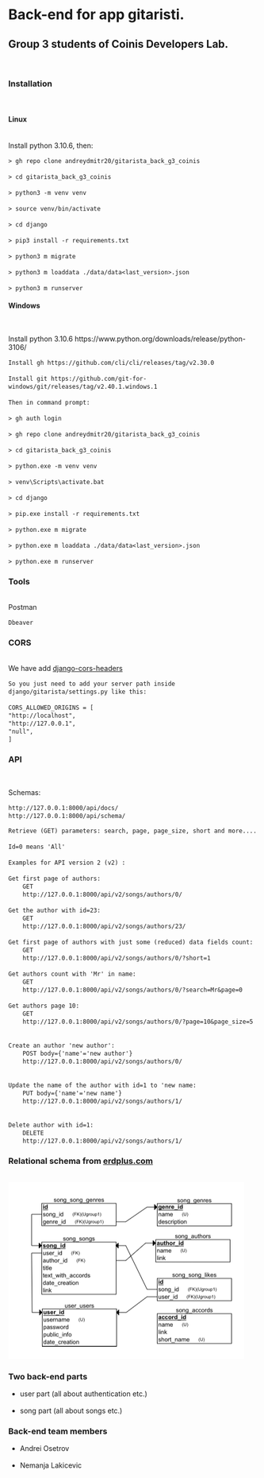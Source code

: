 <h1> Back-end for app gitaristi. </h1>
<h2> Group 3 students of Coinis Developers Lab. </h2>
<br>

<h3> Installation </h3>
<br>
<h4> Linux </h4>
<br>
    Install python 3.10.6, then:

    > gh repo clone andreydmitr20/gitarista_back_g3_coinis

    > cd gitarista_back_g3_coinis

    > python3 -m venv venv

    > source venv/bin/activate

    > cd django

    > pip3 install -r requirements.txt

    > python3 m migrate

    > python3 m loaddata ./data/data<last_version>.json

    > python3 m runserver

<h4> Windows </h4>
<br>
<p>
    Install python 3.10.6 https://www.python.org/downloads/release/python-3106/

    Install gh https://github.com/cli/cli/releases/tag/v2.30.0

    Install git https://github.com/git-for-windows/git/releases/tag/v2.40.1.windows.1

    Then in command prompt:

    > gh auth login

    > gh repo clone andreydmitr20/gitarista_back_g3_coinis

    > cd gitarista_back_g3_coinis

    > python.exe -m venv venv

    > venv\Scripts\activate.bat

    > cd django

    > pip.exe install -r requirements.txt

    > python.exe m migrate

    > python.exe m loaddata ./data/data<last_version>.json

    > python.exe m runserver

</p>
<h3> Tools </h3>
<br>
    Postman

    Dbeaver

<h3> CORS </h3>
<br>
    We have add <a href="https://github.com/adamchainz/django-cors-headers">django-cors-headers</a>

    So you just need to add your server path inside
    django/gitarista/settings.py like this:

    CORS_ALLOWED_ORIGINS = [
    "http://localhost",
    "http://127.0.0.1",
    "null",
    ]

<h3> API </h3>
<br>

<p>
    Schemas:

    http://127.0.0.1:8000/api/docs/
    http://127.0.0.1:8000/api/schema/

</p>

    Retrieve (GET) parameters: search, page, page_size, short and more....

    Id=0 means 'All'

    Examples for API version 2 (v2) :

    Get first page of authors:
        GET
        http://127.0.0.1:8000/api/v2/songs/authors/0/

    Get the author with id=23:
        GET
        http://127.0.0.1:8000/api/v2/songs/authors/23/

    Get first page of authors with just some (reduced) data fields count:
        GET
        http://127.0.0.1:8000/api/v2/songs/authors/0/?short=1

    Get authors count with 'Mr' in name:
        GET
        http://127.0.0.1:8000/api/v2/songs/authors/0/?search=Mr&page=0

    Get authors page 10:
        GET
        http://127.0.0.1:8000/api/v2/songs/authors/0/?page=10&page_size=5


    Create an author 'new author':
        POST body={'name'='new author'}
        http://127.0.0.1:8000/api/v2/songs/authors/0/


    Update the name of the author with id=1 to 'new name:
        PUT body={'name'='new name'}
        http://127.0.0.1:8000/api/v2/songs/authors/1/


    Delete author with id=1:
        DELETE
        http://127.0.0.1:8000/api/v2/songs/authors/1/

<h3> Relational schema from <a href="erdplus.com">erdplus.com</a> </h3>
<br>
<a href="./docs/gitaristi.erdplus">
    <img src="./docs/relational_schema.png" alt="relational schema">
</a>

<h3> Two back-end parts </h3>
    <ul>
        <li> user part (all about authentication etc.)</li>
        <br>
        <li> song part (all about songs etc.)</li>
    </ul>

<h3> Back-end team members </h3>
    <ul>
        <li> Andrei Osetrov </li>
        <br>
        <li> Nemanja Lakicevic </li>
    </ul>
